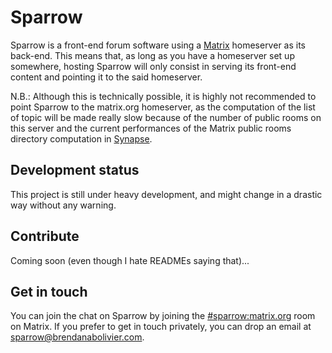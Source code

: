 # Sparrow

Sparrow is a front-end forum software using a [Matrix](https://matrix.org) homeserver
as its back-end. This means that, as long as you have a homeserver set up somewhere,
hosting Sparrow will only consist in serving its front-end content and pointing it
to the said homeserver.

N.B.: Although this is technically possible, it is highly not recommended to point
Sparrow to the matrix.org homeserver, as the computation of the list of topic
will be made really slow because of the number of public rooms on this server
and the current performances of the Matrix public rooms directory computation in
[Synapse](https://github.com/matrix-org/synapse).

## Development status

This project is still under heavy development, and might change in a drastic way
without any warning.

## Contribute

Coming soon (even though I hate READMEs saying that)...

## Get in touch

You can join the chat on Sparrow by joining the [#sparrow:matrix.org](https://matrix.to/#/#sparrow:matrix.org)
room on Matrix. If you prefer to get in touch privately, you can drop an email
at <sparrow@brendanabolivier.com>.
